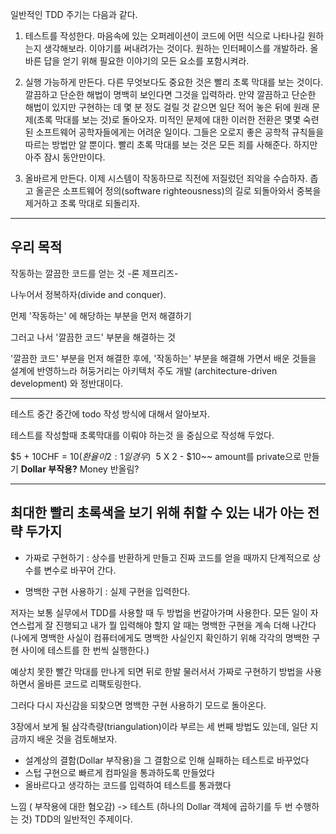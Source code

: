 
일반적인 TDD 주기는 다음과 같다.

1. 테스트를 작성한다. 마음속에 있는 오퍼레이션이 코드에 어떤 식으로 나타나길 원하는지 생각해보라. 이야기를 써내려가는 것이다. 원하는 인터페이스를 개발하라. 올바른 답을 얻기 위해 필요한 이야기의 모든 요소를 포함시켜라.
2. 실행 가능하게 만든다. 다른 무엇보다도 중요한 것은 빨리 초록 막대를 보는 것이다. 깔끔하고 단순한 해법이 명백히 보인다면 그것을 입력하라. 만약 깔끔하고 단순한 해법이 있지만 구현하는 데 몇 분 정도 걸릴 것 같으면 일단 적어 놓은 뒤에 원래 문제(초록 막대를 보는 것)로 돌아오자. 미적인 문제에 대한 이러한 전환은 몇몇 숙련된 소프트웨어 공학자들에게는 어려운 일이다. 그들은 오로지 좋은 공학적 규칙들을 따르는 방법만 알 뿐이다. 빨리 초록 막대를 보는 것은 모든 죄를 사해준다. 하지만 아주 잠시 동안만이다.

3. 올바르게 만든다. 이제 시스템이 작동하므로 직전에 저질렀던 죄악을 수습하자. 좁고 올곧은 소프트웨어 정의(software righteousness)의 길로 되돌아와서 중복을 제거하고 초록 막대로 되돌리자.


---

우리 목적
---

작동하는 깔끔한 코드를 얻는 것 -론 제프리즈-

나누어서 정복하자(divide and conquer).

먼제 '작동하는' 에 해당하는 부분을 먼저 해결하기

그러고 나서 '깔끔한 코드' 부분을 해결하는 것

'깔끔한 코드' 부분을 먼저 해결한 후에, '작동하는' 부분을 해결해 가면서 배운 것들을 설계에 반영하느라 허둥거리는 아키텍처 주도 개발 (architecture-driven development) 와 정반대이다.



---

테스트 중간 중간에 todo 작성 방식에 대해서 알아보자.

테스트를 작성할때 초록막대를 이뤄야 하는것 을 중심으로 작성해 두었다.

$5 + 10CHF = $10 (환율이 2:1일 경우)
~~$5 X 2 - $10~~
amount를 private으로 만들기
**Dollar 부작용?**
Money 반올림?


---

최대한 빨리 초록색을 보기 위해 취할 수 있는 내가 아는 전략 두가지
---

- 가짜로 구현하기 : 상수를 반환하게 만들고 진짜 코드를 얻을 때까지 단계적으로 상수를 변수로 바꾸어 간다.

- 명백한 구현 사용하기 : 실제 구현을 입력한다.


저자는 보통 실무에서 TDD를 사용할 때 두 방법을 번갈아가며 사용한다.
모든 일이 자연스럽게 잘 진행되고 내가 뭘 입력해야 할지 알 때는 명백한 구현을 계속 더해 나간다(나에게 명백한 사실이 컴퓨터에게도 명백한 사실인지 확인하기 위해 각각의 명백한 구현 사이에 테스트를 한 번씩 실행한다.)

예상치 못한 빨간 막대를 만나게 되면 뒤로 한발 물러서서 가짜로 구현하기 방법을 사용하면서 올바른 코드로 리팩토링한다.

그러다 다시 자신감을 되찾으면 명백한 구현 사용하기 모드로 돌아온다.

3장에서 보게 될 삼각측량(triangulation)이라 부르는 세 번째 방법도 있는데, 일단 지금까지 배운 것을 검토해보자.

- 설계상의 결함(Dollar 부작용)을 그 결함으로 인해 실패하는 테스트로 바꾸었다
- 스텁 구현으로 빠르게 컴파일을 통과하도록 만들었다
- 올바르다고 생각하는 코드를 입력하여 테스트를 통과했다

느낌 ( 부작용에 대한 혐오감) -> 테스트 (하나의 Dollar 객체에 곱하기를 두 번 수행하는 것)
TDD의 일반적인 주제이다.


